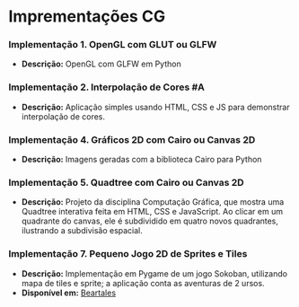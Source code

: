# Imprementações CG

### Implementação 1. OpenGL com GLUT ou GLFW

* **Descrição:** OpenGL com GLFW em Python

  
### Implementação 2. Interpolação de Cores #A

* **Descrição:** Aplicação simples usando HTML, CSS e JS para demonstrar interpolação de cores.


### Implementação 4. Gráficos 2D com Cairo ou Canvas 2D

* **Descrição:** Imagens geradas com a biblioteca Cairo para Python


### Implementação 5. Quadtree com Cairo ou Canvas 2D

* **Descrição:** Projeto da disciplina Computação Gráfica, que mostra uma Quadtree interativa feita em HTML, CSS e JavaScript.
Ao clicar em um quadrante do canvas, ele é subdividido em quatro novos quadrantes, ilustrando a subdivisão espacial.


### Implementação 7. Pequeno Jogo 2D de Sprites e Tiles

* **Descrição:** Implementação em Pygame de um jogo Sokoban, utilizando mapa de tiles e sprite; a aplicação conta as aventuras de 2 ursos.
* **Disponível em:** [Beartales](https://github.com/Grizzlyess/Beartales)

